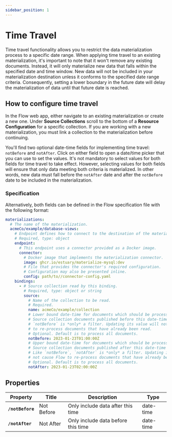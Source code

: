 ```yaml
---
sidebar_position: 1
---
```


# Time Travel

Time travel functionality allows you to restrict the data materialization process to a specific date range. When applying time travel to an existing materialization, it's important to note that it won't remove any existing documents. Instead, it will only materialize new data that falls within the specified date and time window. New data will not be included in your materialization destination unless it conforms to the specified date range criteria. Consequently, setting a lower boundary in the future date will delay the materialization of data until that future date is reached.


## How to configure time travel

In the Flow web app, either navigate to an existing materialization or create a new one. Under **Source Collections** scroll to the bottom of a **Resource Configuration** for a specific collection. If you are working with a new materialization, you must link a collection to the materialization before continuing.

You'll find two optional date-time fields for implementing time travel: `notBefore` and `notAfter`. Click on either field to open a date/time picker that you can use to set the values. It's not mandatory to select values for both fields for time travel to take effect. However, selecting values for both fields will ensure that only data meeting both criteria is materialized. In other words, new data must fall before the `notAfter` date and after the `notBefore` date to be included in the materialization.

### Specification

Alternatively, both fields can be defined in the Flow specification file with the following format:

```yaml
materializations:
  # The name of the materialization.
  acmeCo/example/database-views:
  	# Endpoint defines how to connect to the destination of the materialization.
    # Required, type: object
    endpoint:
      # This endpoint uses a connector provided as a Docker image.
      connector:
        # Docker image that implements the materialization connector.
        image: ghcr.io/estuary/materialize-mysql:dev
        # File that provides the connector's required configuration.
        # Configuration may also be presented inline.
        config: path/to//connector-config.yaml
    bindings:
      - # Source collection read by this binding.
        # Required, type: object or string
        source:
          # Name of the collection to be read.
          # Required.
          name: acmeCo/example/collection
          # Lower bound date-time for documents which should be processed.
          # Source collection documents published before this date-time are filtered.
          # `notBefore` is *only* a filter. Updating its value will not cause Flow
          # to re-process documents that have already been read.
          # Optional. Default is to process all documents.
          notBefore: 2023-01-23T01:00:00Z
          # Upper bound date-time for documents which should be processed.
          # Source collection documents published after this date-time are filtered.
          # Like `notBefore`, `notAfter` is *only* a filter. Updating its value will
          # not cause Flow to re-process documents that have already been read.
          # Optional. Default is to process all documents.
          notAfter: 2023-01-23T02:00:00Z
```


## Properties
| Property | Title | Description | Type |
|---|---|---|---|
| **`/notBefore`**| Not Before | Only include data after this time | date-time |
| **`/notAfter`** | Not After  | Only include data before this time | date-time |
